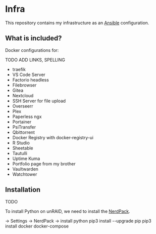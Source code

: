 # Infra

This repository contains my infrastructure as an [Ansible](https://github.com/ansible/ansible) configuration. 

## What is included?

Docker configurations for:

TODO ADD LINKS, SPELLING

- traefik
- VS Code Server
- Factorio headless
- Filebrowser
- Gitea
- Nextcloud
- SSH Server for file upload
- Overseerr
- Plex
- Paperless ngx
- Portainer
- PsiTransfer
- Qbittorrent
- Docker Registry with docker-registry-ui
- R Studio
- Sheetable
- Tautulli
- Uptime Kuma
- Portfolio page from my brother
- Vaultwarden
- Watchtower

## Installation

TODO

To install Python on unRAID, we need to install the [NerdPack](https://forums.unraid.net/topic/35866-unraid-6-nerdpack-cli-tools-iftop-iotop-screen-kbd-etc/).

-> Settings -> NerdPack -> install python
pip3 install --upgrade pip
pip3 install docker docker-compose
